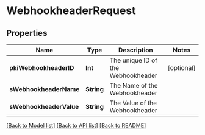 # WebhookheaderRequest

## Properties
Name | Type | Description | Notes
------------ | ------------- | ------------- | -------------
**pkiWebhookheaderID** | **Int** | The unique ID of the Webhookheader | [optional] 
**sWebhookheaderName** | **String** | The Name of the Webhookheader | 
**sWebhookheaderValue** | **String** | The Value of the Webhookheader | 

[[Back to Model list]](../README.md#documentation-for-models) [[Back to API list]](../README.md#documentation-for-api-endpoints) [[Back to README]](../README.md)


